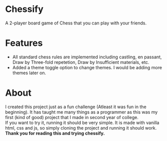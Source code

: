 # Chessify
A 2-player board game of Chess that you can play with your friends.

# Features
- All standard chess rules are implemented including castling, en passant, Draw by Three-fold repetetion, Draw by Insufficient materials, etc.
- Added a theme toggle option to change themes. I would be adding more themes later on.

# About
I created this project just as a fun challenge (Atleast it was fun in the beginning). It has taught me many things as a programmer as this was my first (kind of good) project that I made in second year of college.  
If you want to try it, running it should be very simple. It is made with vanilla html, css and js, so simply cloning the project and running it should work.  
**Thank you for reading this and trying chessify.**
